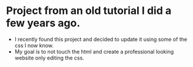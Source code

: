 <h1>Project from an old tutorial I did a few years ago.</h1>
<ul>
<li>I recently found this project and decided to update it using some of the css I now know.</li>
<li>My goal is to not touch the html and create a professional looking website only editing the css.</li>
</ul>
